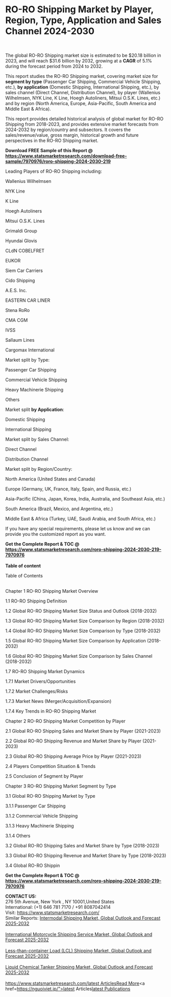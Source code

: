 <h1>RO-RO Shipping Market by Player, Region, Type, Application and Sales Channel 2024-2030</h1><br/><p>The global RO-RO Shipping market size is estimated to be $20.18 billion in 2023, and will reach $31.6 billion by 2032, growing at a <strong>CAGR</strong> of 5.1% during the forecast period from 2024 to 2032.</p><p>This report studies the RO-RO Shipping market, covering market size for <strong>segment by type</strong> (Passenger Car Shipping, Commercial Vehicle Shipping, etc.), <strong>by application</strong> (Domestic Shipping, International Shipping, etc.), by sales channel (Direct Channel, Distribution Channel), by player (Wallenius Wilhelmsen, NYK Line, K Line, Hoegh Autoliners, Mitsui O.S.K. Lines, etc.) and by region (North America, Europe, Asia-Pacific, South America and Middle East & Africa).</p><p>This report provides detailed historical analysis of global market for RO-RO Shipping from 2018-2023, and provides extensive market forecasts from 2024-2032 by region/country and subsectors. It covers the sales/revenue/value, gross margin, historical growth and future perspectives in the RO-RO Shipping market.</p><p><strong>Download FREE Sample of this Report @ <a href="https://www.statsmarketresearch.com/download-free-sample/7970976/roro-shipping-2024-2030-219">https://www.statsmarketresearch.com/download-free-sample/7970976/roro-shipping-2024-2030-219</a></strong></p><p>Leading Players of RO-RO Shipping including:</p><p>Wallenius Wilhelmsen</p><p>NYK Line</p><p>K Line</p><p>Hoegh Autoliners</p><p>Mitsui O.S.K. Lines</p><p>Grimaldi Group</p><p>Hyundai Glovis</p><p>CLdN COBELFRET</p><p>EUKOR</p><p>Siem Car Carriers</p><p>Cido Shipping</p><p>A.E.S. Inc.</p><p>EASTERN CAR LINER</p><p>Stena RoRo</p><p>CMA CGM</p><p>IVSS</p><p>Sallaum Lines</p><p>Cargomax International</p><p>Market split by Type:</p><p>Passenger Car Shipping</p><p>Commercial Vehicle Shipping</p><p>Heavy Machinerie Shipping</p><p>Others</p><p>Market split <strong>by Application</strong>:</p><p>Domestic Shipping</p><p>International Shipping</p><p>Market split by Sales Channel:</p><p>Direct Channel</p><p>Distribution Channel</p><p>Market split by Region/Country:</p><p>North America (United States and Canada)</p><p>Europe (Germany, UK, France, Italy, Spain, and Russia, etc.)</p><p>Asia-Pacific (China, Japan, Korea, India, Australia, and Southeast Asia, etc.)</p><p>South America (Brazil, Mexico, and Argentina, etc.)</p><p>Middle East & Africa (Turkey, UAE, Saudi Arabia, and South Africa, etc.)</p><p>If you have any special requirements, please let us know and we can provide you the customized report as you want.</p><div><b>Get the Complete Report & TOC @ <a href="https://www.statsmarketresearch.com/roro-shipping-2024-2030-219-7970976">https://www.statsmarketresearch.com/roro-shipping-2024-2030-219-7970976</a></b></div><br><b>Table of content</b><p>Table of Contents<br />
 
 <br />
 
 Chapter 1 RO-RO Shipping Market Overview<br />
 
  1.1 RO-RO Shipping Definition<br />
 
  1.2 Global RO-RO Shipping Market Size Status and Outlook (2018-2032)<br />
 
  1.3 Global RO-RO Shipping Market Size Comparison by Region (2018-2032)<br />
 
  1.4 Global RO-RO Shipping Market Size Comparison by Type (2018-2032)<br />
 
  1.5 Global RO-RO Shipping Market Size Comparison by Application (2018-2032)<br />
 
  1.6 Global RO-RO Shipping Market Size Comparison by Sales Channel (2018-2032)<br />
 
  1.7 RO-RO Shipping Market Dynamics<br />
 
  1.7.1 Market Drivers/Opportunities<br />
 
  1.7.2 Market Challenges/Risks<br />
 
  1.7.3 Market News (Merger/Acquisition/Expansion)<br />
 
  1.7.4 Key Trends in RO-RO Shipping Market<br />
 
 Chapter 2 RO-RO Shipping Market Competition by Player<br />
 
  2.1 Global RO-RO Shipping Sales and Market Share by Player (2021-2023)<br />
 
  2.2 Global RO-RO Shipping Revenue and Market Share by Player (2021-2023)<br />
 
  2.3 Global RO-RO Shipping Average Price by Player (2021-2023)<br />
 
  2.4 Players Competition Situation & Trends<br />
 
  2.5 Conclusion of Segment by Player<br />
 
 Chapter 3 RO-RO Shipping Market Segment by Type<br />
 
  3.1 Global RO-RO Shipping Market by Type<br />
 
  3.1.1 Passenger Car Shipping<br />
 
  3.1.2 Commercial Vehicle Shipping<br />
 
  3.1.3 Heavy Machinerie Shipping<br />
 
  3.1.4 Others<br />
 
  3.2 Global RO-RO Shipping Sales and Market Share by Type (2018-2023)<br />
 
  3.3 Global RO-RO Shipping Revenue and Market Share by Type (2018-2023)<br />
 
  3.4 Global RO-RO Shippin<br><div><b>Get the Complete Report & TOC @ <a href="https://www.statsmarketresearch.com/roro-shipping-2024-2030-219-7970976">https://www.statsmarketresearch.com/roro-shipping-2024-2030-219-7970976</a></b></div></p> <b>CONTACT US:</b><br>276 5th Avenue, New York , NY 10001,United States<br>International: (+1) 646 781 7170 / +91 8087042414<br>Visit: <a href="https://www.statsmarketresearch.com/">https://www.statsmarketresearch.com/</a><br>Similar Reports: <a href="https://www.statsmarketresearch.com/roro-shipping-2024-2030-219-7970976">Intermodal Shipping Market, Global Outlook and Forecast 2025-2032 </a><br/><br/><a href="https://www.statsmarketresearch.com/roro-shipping-2024-2030-219-7970976">International Motorcycle Shipping Service Market, Global Outlook and Forecast 2025-2032</a><br/><br/><a href="https://www.statsmarketresearch.com/roro-shipping-2024-2030-219-7970976">Less-than-container Load (LCL) Shipping Market, Global Outlook and Forecast 2025-2032</a><br/><br/><a href="https://www.statsmarketresearch.com/roro-shipping-2024-2030-219-7970976">Liquid Chemical Tanker Shipping Market, Global Outlook and Forecast 2025-2032</a><br/><br/><a href="https://gyeongbokgung.com">https://www.statsmarketresearch.com/</a><a href="https://hallyeomaritime.com">latest Articles</a><a href="https://jingwansa.com">Read More</a><a href=https://nguoiviet.jp/">latest Articles</a><a href="https://www.intelmarketresearch.com/">latest Publications</a>